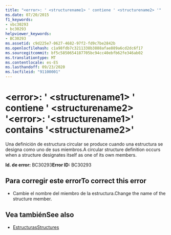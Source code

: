 ```yaml
---
title: "<error>: ' <structurename1> ' contiene ' <structurename2> '"
ms.date: 07/20/2015
f1_keywords:
- vbc30293
- bc30293
helpviewer_keywords:
- BC30293
ms.assetid: c9d225e7-0627-4682-97f2-fd9c7be2842b
ms.openlocfilehash: c1a98fdb7c3211338b3888afae889a6cd2dc6f17
ms.sourcegitcommit: bf5c5850654187705bc94cc40ebfb62fe346ab02
ms.translationtype: MT
ms.contentlocale: es-ES
ms.lasthandoff: 09/23/2020
ms.locfileid: "91100001"
---
```

# <a name="error-structurename1-contains-structurename2"></a><span data-ttu-id="ac076-102">\<error>: ' \<structurename1> ' contiene ' \<structurename2> '</span><span class="sxs-lookup"><span data-stu-id="ac076-102">\<error>: '\<structurename1>' contains '\<structurename2>'</span></span>

<span data-ttu-id="ac076-103">Una definición de estructura circular se produce cuando una estructura se designa como uno de sus miembros.</span><span class="sxs-lookup"><span data-stu-id="ac076-103">A circular structure definition occurs when a structure designates itself as one of its own members.</span></span>  
  
 <span data-ttu-id="ac076-104">**Id. de error:** BC30293</span><span class="sxs-lookup"><span data-stu-id="ac076-104">**Error ID:** BC30293</span></span>  
  
## <a name="to-correct-this-error"></a><span data-ttu-id="ac076-105">Para corregir este error</span><span class="sxs-lookup"><span data-stu-id="ac076-105">To correct this error</span></span>  
  
- <span data-ttu-id="ac076-106">Cambie el nombre del miembro de la estructura.</span><span class="sxs-lookup"><span data-stu-id="ac076-106">Change the name of the structure member.</span></span>  
  
## <a name="see-also"></a><span data-ttu-id="ac076-107">Vea también</span><span class="sxs-lookup"><span data-stu-id="ac076-107">See also</span></span>

- [<span data-ttu-id="ac076-108">Estructuras</span><span class="sxs-lookup"><span data-stu-id="ac076-108">Structures</span></span>](../programming-guide/language-features/data-types/structures.md)
